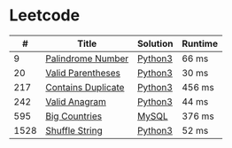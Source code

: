 # Leetcode

| # | Title | Solution | Runtime |
|---| ----- | -------- | ------- |
|9|[ Palindrome Number](https://leetcode.com/problems/palindrome-number/)|[Python3](./solutions/9.%20Palindrome%20Number.py)|66 ms|
|20|[ Valid Parentheses](https://leetcode.com/problems/valid-parentheses/)|[Python3](./solutions/20.%20Valid%20Parentheses.py)|30 ms|
|217|[ Contains Duplicate](https://leetcode.com/problems/contains-duplicate/)|[Python3](./solutions/217.%20Contains%20Duplicate.py)|456 ms|
|242|[ Valid Anagram](https://leetcode.com/problems/valid-anagram/)|[Python3](./solutions/242.%20Valid%20Anagram.py)|44 ms|
|595|[ Big Countries](https://leetcode.com/problems/big-countries/)|[MySQL](./solutions/595.%20Big%20Countries.mysql)|376 ms|
|1528|[ Shuffle String](https://leetcode.com/problems/shuffle-string/)|[Python3](./solutions/1528.%20Shuffle%20String.py)|52 ms|
